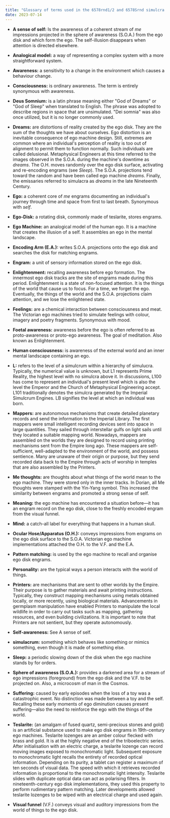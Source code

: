 ```yaml
---
title: "Glossary of terms used in the 6578rnd1/2 and 6578Srnd simulcra." 
date: 2023-07-14
---
```



- __A sense of self:__ Is the awareness of a coherent stream of *me* impressions projected in the sphere of awareness (S.O.A.) from the ego disk and which form the ego. The self-illusion disappears when attention is directed elsewhere.

- __Analogical model:__ a way of representing a complex system with a more straightforward system.

- __Awareness:__ a sensitivity to a change in the environment which causes a behaviour change.

- __Consciousness:__ is ordinary awareness. The term is entirely synonymous with awareness. 

- __Deus Somnium:__ is a latin phrase meaning either "God of Dreams" or "God of Sleep" when translated to English. The phrase was adopted to describe regions in space that are unsimulated. "Dei somnia" was also once utilized, but it is no longer commonly used.

- __Dreams:__ are distortions of reality created by the ego disk. They are the sum of the thoughts we have about ourselves. Ego distortion is an inevitable consequence of ego machine design. Still, extremes are common where an individual's perception of reality is too out of alignment to permit them to function normally. Such individuals are called delusional. Metaphysical Engineers at this time referred to the images observed in the S.O.A. during the machine's downtime as *dreams*. The O.H. moves randomly over the ego disk surface, activating and re-encoding engrams (see *Sleep*). The S.O.A. projections tend toward the random and have been called ego machine *dreams*. Finally, the emissaries referred to simulacra as *dreams* in the late Nineteenth Century. 

- __Ego:__ a coherent core of _me_ engrams documenting an individual's journey through time and space from first to last breath. Synonymous with *self*. 

- __Ego-Disk:__ a rotating disk, commonly made of teslarite, stores engrams.

- __Ego Machine:__ an analogical model of the human ego. It is a machine that creates the illusion of a self. It assembles an ego in the mental landscape. 

- __Encoding Arm (E.A.):__ writes S.O.A. projections onto the ego disk and searches the disk for matching engrams. 

- __Engram:__ a unit of sensory information stored on the ego disk. 

- __Enlightenment:__ recalling awareness before ego formation. The innermost ego disk tracks are the site of engrams made during this period. Enlightenment is a state of non-focused attention. It is the things of the world that cause us to focus. For a time, we forget the ego. Eventually, the things of the world and the S.O.A. projections claim attention, and we lose the enlightened state.

- __Feelings:__ are a chemical interaction between consciousness and meat. The Victorian ego machines tried to simulate feelings with colour, imagery and poetry fragments. Synonymous with mood.

- __Foetal awareness:__ awareness before the ego is often referred to as proto-awareness or proto-ego awareness. The goal of meditation. Also known as Enlightenment. 

- __Human consciousness:__ is awareness of the external world and an inner mental landscape containing an ego. 

- __L:__ refers to the level of a simulcrum within a hierarchy of simulucra. Typically, the numerical value is unknown, but L1 represents Prime Reality, the highest level with no simulcra above it. In discussions, L100 has come to represent an individual's present level which is also the level the Emperor and the Church of Metaphysical Engineering accept. L101 traditionally denotes the simulcra generated by the Imperial Simulcrum Engines. LB signifies the level at which an individual was born.

- __Mappers:__ are autonomous mechanisms that create detailed planetary records and send the information to the Imperial Library. The first mappers were small intelligent recording devices sent into space in large quantities. They sailed through interstellar gulfs on light sails until they located a suitable mapping world. Nowadays, mappers are assembled on the worlds they are designed to record using printing mechanisms sent from the Empire long ago. These mappers are self-sufficient, well-adapted to the environment of the world, and possess sentience. Many are unaware of their origin or purpose, but they send recorded data back to the Empire through acts of worship in temples that are also assembled by the Printers.

- __Me thoughts:__ are thoughts about what things of the world mean to the ego machine. They were stored only in the inner tracks. In Dorian, all Me thoughts were stamped with the Yin-Yang symbol. This increased the similarity between engrams and promoted a strong sense of self. 

- __Meaning:__ the ego machine has encountered a situation before—it has an engram record on the ego disk, close to the freshly encoded engram from the visual funnel. 

- __Mind:__ a catch-all label for everything that happens in a human skull.

- __Ocular Hose/Apparatus (O.H.):__ conveys impressions from engrams on the ego disk surface to the S.O.A. Victorian ego machine implementations attached the O.H. to the V.F. and the E.A. 

- __Pattern matching:__ is used by the ego machine to recall and organise ego disk engrams. 

- __Personality:__ are the typical ways a person interacts with the world of things. 

- __Printers:__ are mechanisms that are sent to other worlds by the Empire. Their purpose is to gather materials and await printing instructions. Typically, they construct mapping mechanisms using metals obtained locally, or more recently, using biological materials. Advancements in germplasm manipulation have enabled Printers to manipulate the local wildlife in order to carry out tasks such as mapping, gathering resources, and even building civilizations. It is important to note that Printers are not sentient, but they operate autonomously.

- __Self-awareness:__ See A sense of self. 

- __simulacrum:__ something which behaves like something or mimics something, even though it is made of something else.

- __Sleep:__ a periodic slowing down of the disk when the ego machine stands by for orders. 

- __Sphere of awareness (S.O.A.):__ provides a darkened area for a stream of ego impressions (foreground) from the ego disk and the V.F. to be projected on. Also, a microcosm of man in the Cosmos. 

- __Suffering:__ caused by early episodes when the loss of a toy was a catastrophic event. No distinction was made between a toy and the self. Recalling these early moments of ego diminution causes present suffering—also the need to reinforce the ego with the things of the world. 

- __Teslarite:__ (an amalgam of fused quartz, semi-precious stones and gold) is an artificial substance used to make ego disk engrams in 19th-century ego machines. Teslarite lozenges are an amber colour flecked with brass and gold. It is at the highly negative end of the triboelectric series. After initialisation with an electric charge, a teslarite lozenge can record moving images exposed to monochromatic light. Subsequent exposure to monochromatic light recalls the entirety of recorded optical information. Depending on its purity, a tablet can register a maximum of ten seconds of visual data. The speed with which it retrieves recorded information is proportional to the monochromatic light intensity. Teslarite slides with duplicate optical data can act as polarising filters. In nineteenth-century ego disk implementations, they used this property to perform rudimentary pattern matching. Later developments allowed teslarite lozenges to be wiped with an electrical charge and used again.

- __Visual funnel__ (V.F.) conveys visual and auditory impressions from the world of things to the ego disk. 


